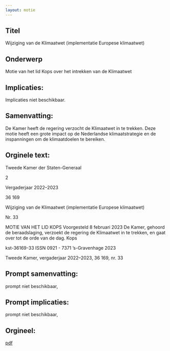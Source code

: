 ```yaml
---
layout: motie
---
```

## Titel
Wijziging van de Klimaatwet (implementatie Europese klimaatwet)
## Onderwerp
Motie van het lid Kops over het intrekken van de Klimaatwet
## Implicaties:
Implicaties niet beschikbaar.
## Samenvatting:

De Kamer heeft de regering verzocht de Klimaatwet in te trekken. Deze motie heeft een grote impact op de Nederlandse klimaatstrategie en de inspanningen om de klimaatdoelen te bereiken.
## Orginele text:


Tweede Kamer der Staten-Generaal

2

Vergaderjaar 2022–2023

36 169

Wijziging van de Klimaatwet (implementatie
Europese klimaatwet)

Nr. 33

MOTIE VAN HET LID KOPS
Voorgesteld 8 februari 2023
De Kamer,
gehoord de beraadslaging,
verzoekt de regering de Klimaatwet in te trekken,
en gaat over tot de orde van de dag.
Kops

kst-36169-33
ISSN 0921 - 7371
’s-Gravenhage 2023

Tweede Kamer, vergaderjaar 2022–2023, 36 169, nr. 33


## Prompt samenvatting:
prompt niet beschikbaar,

## Prompt implicaties:
prompt niet beschikbaar,
## Orgineel:
[pdf](https://gegevensmagazijn.tweedekamer.nl/OData/v4/2.0/Document(ea6e2e21-c031-4ca4-8e5c-1aa004fee859)/resource)
